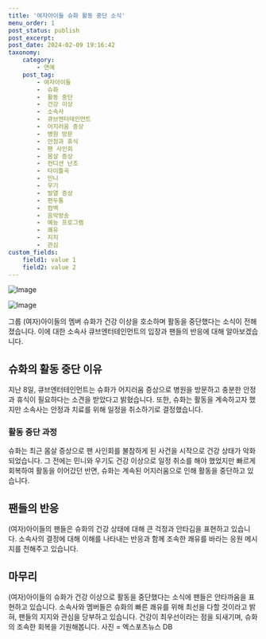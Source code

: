 ```yaml
---
title: '여자아이들 슈화 활동 중단 소식'
menu_order: 1
post_status: publish
post_excerpt: 
post_date: 2024-02-09 19:16:42
taxonomy:
    category:
        - 연예
    post_tag:
        - 여자아이들
        -  슈화
        -  활동 중단
        -  건강 이상
        -  소속사
        -  큐브엔터테인먼트
        -  어지러움 증상
        -  병원 방문
        -  안정과 휴식
        -  팬 사인회
        -  몸살 증상
        -  컨디션 난조
        -  타이틀곡
        -  민니
        -  우기
        -  발열 증상
        -  편두통
        -  컴백
        -  음악방송
        -  예능 프로그램
        -  쾌유
        -  지지
        -  관심
custom_fields:
    field1: value 1
    field2: value 2
---
```


![Image](https://ssl.pstatic.net/mimgnews/image/311/2024/02/09/0001690169_001_20240209081501336.jpg?type=w540)

![Image](https://mimgnews.pstatic.net/image/311/2024/02/09/0001690169_002_20240209081501418.jpeg?type=w540)

그룹 (여자)아이들의 멤버 슈화가 건강 이상을 호소하며 활동을 중단했다는 소식이 전해졌습니다. 이에 대한 소속사 큐브엔터테인먼트의 입장과 팬들의 반응에 대해 알아보겠습니다.
## 슈화의 활동 중단 이유
지난 8일, 큐브엔터테인먼트는 슈화가 어지러움 증상으로 병원을 방문하고 충분한 안정과 휴식이 필요하다는 소견을 받았다고 밝혔습니다. 또한, 슈화는 활동을 계속하고자 했지만 소속사는 안정과 치료를 위해 일정을 취소하기로 결정했습니다. 
### 활동 중단 과정
슈화는 최근 몸살 증상으로 팬 사인회를 불참하게 된 사건을 시작으로 건강 상태가 악화되었습니다. 그 전에는 민니와 우기도 건강 이상으로 일정 취소를 해야 했었지만 빠르게 회복하여 활동을 이어갔던 반면, 슈화는 계속된 어지러움으로 인해 활동을 중단하고 있습니다.
## 팬들의 반응
(여자)아이들의 팬들은 슈화의 건강 상태에 대해 큰 걱정과 안타김을 표현하고 있습니다. 소속사의 결정에 대해 이해를 나타내는 반응과 함께 조속한 쾌유를 바라는 응원 메시지를 전해주고 있습니다.
## 마무리
(여자)아이들의 슈화가 건강 이상으로 활동을 중단했다는 소식에 팬들은 안타까움을 표현하고 있습니다. 소속사와 멤버들은 슈화의 빠른 쾌유를 위해 최선을 다할 것이라고 밝혀, 팬들의 지지와 관심을 당부하고 있습니다. 건강이 최우선이라는 점을 되새기며, 슈화의 조속한 회복을 기원해봅니다.
사진 = 엑스포츠뉴스 DB
